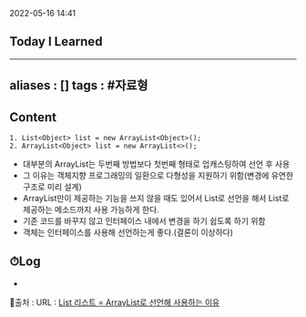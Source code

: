 2022-05-16 14:41
## Today I Learned
---
aliases : []
tags : #자료형
---

## Content

```
1. List<Object> list = new ArrayList<Object>(); 
2. ArrayList<Object> list = new ArrayList<>();
```
- 대부분의 ArrayList는 두번째 방법보다 첫번째 형태로 업캐스팅하여 선언 후 사용
- 그 이유는 객체지향 프로그래밍의 일환으로 다형성을 지원하기 위함(변경에 유연한 구조로 미리 설계)
- ArrayList만이 제공하는 기능을 쓰지 않을 때도 있어서 List로 선언을 해서 List로 제공하는 메소드까지 사용 가능하게 한다.
- 기존 코드를 바꾸지 않고 인터페이스 내에서 변경을 하기 쉽도록 하기 위함
- 객체는 인터페이스를 사용해 선언하는게 좋다.(결론이 이상하다)

## ⏱Log
-


📙출처 :
URL : [List 리스트 = ArrayList로 선언해 사용하는 이유](https://bibi6666667.tistory.com/m/236#:~:text=List%20list%20%3D%20new,%EB%A1%9C%20%EC%84%A0%EC%96%B8%ED%95%98%EC%97%AC%20%EC%82%AC%EC%9A%A9%EB%90%9C)
